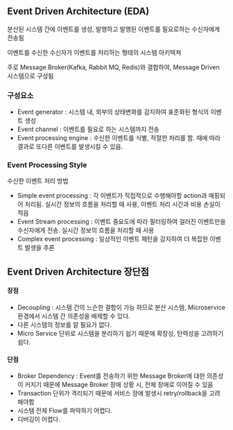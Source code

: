 ## Event Driven Architecture (EDA)

분산된 시스템 간에 이벤트를 생성, 발행하고 발행된 이벤트를 필요로하는 수신자에게 전송됨

이벤트를 수신한 수신자가 이벤트를 처리하는 형태의 시스템 아키텍쳐

주로 Message Broker(Kafka, Rabbit MQ, Redis)와 결합하여, Message Driven 시스템으로 구성됨



### 구성요소

- Event generator : 시스템 내, 외부의 상태변화를 감지하여 표준화된 형식의 이벤트 생성
- Event channel : 이벤트를 필요로 하는 시스템까지 전송
- Event processing engine : 수신한 이벤트를 식별, 적절한 처리를 함. 때에 따라 결과로 또다른 이벤트를 발생시킬 수 있음.



### Event Processing Style

수신한 이벤트 처리 방법

- Simple event processing : 각 이벤트가 직접적으로 수행해야할 action과 매핑되어 처리됨. 실시간 정보의 흐름을 처리할 때 사용, 이벤트 처리 시간과 비용 손실이 적음
- Event Stream processing : 이벤트 중요도에 따라 필터링하여 걸러진 이벤트만을 수신자에게 전송. 실시간 정보의 흐름을 처리할 때 사용
- Complex event processing : 일상적인 이벤트 패턴을 감지하여 더 복잡한 이벤트 발생을 추론



## Event Driven Architecture 장단점

#### 장점

- Decoupling : 시스템 간의 느슨한 결합이 가능 하므로 분산 시스템, Microservice 환경에서 시스템 간 의존성을 배제할 수 있다.
- 다른 시스템의 정보를 알 필요가 없다.
- Micro Service 단위로 시스템을 분리하기 쉽기 때문에 확장성, 탄력성을 고려하기 쉽다.

#### 단점

- Broker Dependency : Event를 전송하기 위한 Message Broker에 대한 의존성이 커지기 때문에 Message Broker 장애 상황 시, 전체 장애로 이어질 수 있음
- Transaction 단위가 격리되기 때문에 서비스 장애 발생시 retry/rollback을 고려해야함
- 시스템 전체 Flow를 파악하기 어렵다.
- 디버깅이 어렵다.

